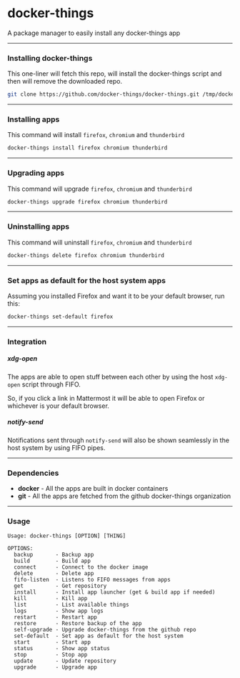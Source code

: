 # docker-things

A package manager to easily install any docker-things app

--------------------------------------------------------------------------------

### Installing docker-things

This one-liner will fetch this repo, will install the docker-things script and then will remove the downloaded repo.

```sh
git clone https://github.com/docker-things/docker-things.git /tmp/docker-things && bash /tmp/docker-things/docker-things.sh self-install && rm -rf /tmp/docker-things
```

--------------------------------------------------------------------------------

### Installing apps

This command will install `firefox`, `chromium` and `thunderbird`

```sh
docker-things install firefox chromium thunderbird
```

--------------------------------------------------------------------------------

### Upgrading apps

This command will upgrade `firefox`, `chromium` and `thunderbird`

```sh
docker-things upgrade firefox chromium thunderbird
```

--------------------------------------------------------------------------------

### Uninstalling apps

This command will uninstall `firefox`, `chromium` and `thunderbird`

```sh
docker-things delete firefox chromium thunderbird
```

--------------------------------------------------------------------------------

### Set apps as default for the host system apps

Assuming you installed Firefox and want it to be your default browser, run this:

```sh
docker-things set-default firefox
```

--------------------------------------------------------------------------------

### Integration

##### xdg-open

The apps are able to open stuff between each other by using the host `xdg-open` script through FIFO.

So, if you click a link in Mattermost it will be able to open Firefox or whichever is your default browser.

##### notify-send

Notifications sent through `notify-send` will also be shown seamlessly in the host system by using FIFO pipes.

--------------------------------------------------------------------------------

### Dependencies

 - **docker** - All the apps are built in docker containers
 - **git**    - All the apps are fetched from the github docker-things organization

--------------------------------------------------------------------------------

### Usage

```
Usage: docker-things [OPTION] [THING]

OPTIONS:
  backup       - Backup app
  build        - Build app
  connect      - Connect to the docker image
  delete       - Delete app
  fifo-listen  - Listens to FIFO messages from apps
  get          - Get repository
  install      - Install app launcher (get & build app if needed)
  kill         - Kill app
  list         - List available things
  logs         - Show app logs
  restart      - Restart app
  restore      - Restore backup of the app
  self-upgrade - Upgrade docker-things from the github repo
  set-default  - Set app as default for the host system
  start        - Start app
  status       - Show app status
  stop         - Stop app
  update       - Update repository
  upgrade      - Upgrade app
```
